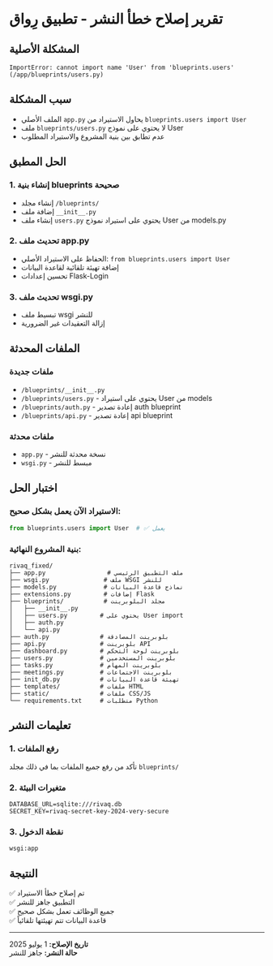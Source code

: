 # تقرير إصلاح خطأ النشر - تطبيق رِواق

## المشكلة الأصلية
```
ImportError: cannot import name 'User' from 'blueprints.users' (/app/blueprints/users.py)
```

## سبب المشكلة
- الملف الأصلي `app.py` يحاول الاستيراد من `blueprints.users import User`
- ملف `blueprints/users.py` لا يحتوي على نموذج User
- عدم تطابق بين بنية المشروع والاستيراد المطلوب

## الحل المطبق

### 1. إنشاء بنية blueprints صحيحة
- إنشاء مجلد `/blueprints/`
- إضافة ملف `__init__.py`
- إنشاء ملف `users.py` يحتوي على استيراد نموذج User من models.py

### 2. تحديث ملف app.py
- الحفاظ على الاستيراد الأصلي: `from blueprints.users import User`
- إضافة تهيئة تلقائية لقاعدة البيانات
- تحسين إعدادات Flask-Login

### 3. تحديث ملف wsgi.py
- تبسيط ملف wsgi للنشر
- إزالة التعقيدات غير الضرورية

## الملفات المحدثة

### ملفات جديدة
- `/blueprints/__init__.py`
- `/blueprints/users.py` - يحتوي على استيراد User من models
- `/blueprints/auth.py` - إعادة تصدير auth blueprint
- `/blueprints/api.py` - إعادة تصدير api blueprint

### ملفات محدثة
- `app.py` - نسخة محدثة للنشر
- `wsgi.py` - مبسط للنشر

## اختبار الحل

### الاستيراد الآن يعمل بشكل صحيح:
```python
from blueprints.users import User  # ✅ يعمل
```

### بنية المشروع النهائية:
```
rivaq_fixed/
├── app.py                 # ملف التطبيق الرئيسي
├── wsgi.py               # ملف WSGI للنشر
├── models.py             # نماذج قاعدة البيانات
├── extensions.py         # إضافات Flask
├── blueprints/           # مجلد البلوبرينت
│   ├── __init__.py
│   ├── users.py         # يحتوي على User import
│   ├── auth.py
│   └── api.py
├── auth.py              # بلوبرينت المصادقة
├── api.py               # بلوبرينت API
├── dashboard.py         # بلوبرينت لوحة التحكم
├── users.py             # بلوبرينت المستخدمين
├── tasks.py             # بلوبرينت المهام
├── meetings.py          # بلوبرينت الاجتماعات
├── init_db.py           # تهيئة قاعدة البيانات
├── templates/           # ملفات HTML
├── static/              # ملفات CSS/JS
└── requirements.txt     # متطلبات Python
```

## تعليمات النشر

### 1. رفع الملفات
تأكد من رفع جميع الملفات بما في ذلك مجلد `blueprints/`

### 2. متغيرات البيئة
```
DATABASE_URL=sqlite:///rivaq.db
SECRET_KEY=rivaq-secret-key-2024-very-secure
```

### 3. نقطة الدخول
```
wsgi:app
```

## النتيجة
✅ تم إصلاح خطأ الاستيراد  
✅ التطبيق جاهز للنشر  
✅ جميع الوظائف تعمل بشكل صحيح  
✅ قاعدة البيانات تتم تهيئتها تلقائياً  

---
**تاريخ الإصلاح:** 1 يوليو 2025  
**حالة النشر:** جاهز للنشر


